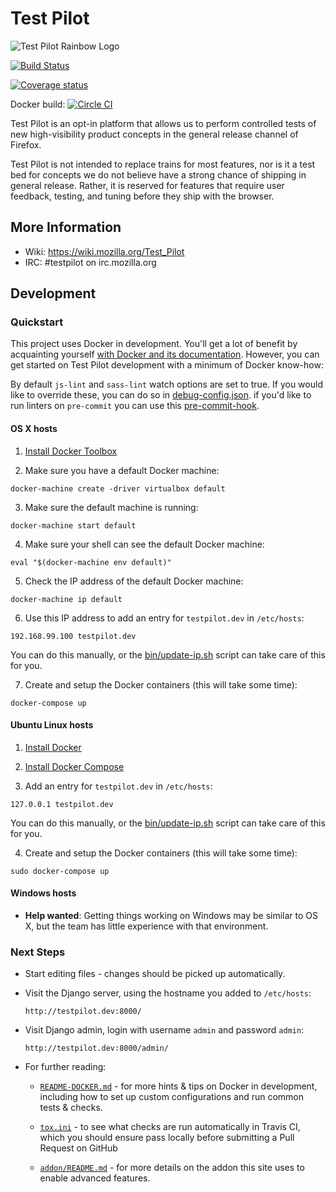 Test Pilot
==========

![Test Pilot Rainbow Logo](https://wiki.mozilla.org/images/thumb/7/7a/IdeaTownSticker.png/400px-IdeaTownSticker.png)

[![Build Status](https://img.shields.io/travis/mozilla/testpilot/master.svg)](https://travis-ci.org/mozilla/testpilot)

[![Coverage status](https://img.shields.io/coveralls/mozilla/testpilot/master.svg)](https://coveralls.io/r/mozilla/testpilot)

Docker build: [![Circle CI](https://circleci.com/gh/mozilla/testpilot/tree/master.svg?style=svg&circle-token=88ea3e1a6d9b7558092b75358c6ab9251739b9b5)](https://circleci.com/gh/mozilla/testpilot/tree/master)


Test Pilot is an opt-in platform that allows us to perform controlled tests of new high-visibility product concepts in the general release channel of Firefox.

Test Pilot is not intended to replace trains for most features, nor is it a test bed for concepts we do not believe have a strong chance of shipping in general release. Rather, it is reserved for features that require user feedback, testing, and tuning before they ship with the browser.


## More Information

- Wiki: https://wiki.mozilla.org/Test_Pilot
- IRC: #testpilot on irc.mozilla.org

## Development

### Quickstart

This project uses Docker in development. You'll get a lot of benefit
by acquainting yourself [with Docker and its documentation][docker-docs].
However, you can get started on Test Pilot development with a minimum of Docker
know-how:

[docker-docs]: https://docs.docker.com/

By default `js-lint` and `sass-lint` watch options are set to true. If you would like
to override these, you can do so in [debug-config.json](./debug-config.json).
if you'd like to run linters on `pre-commit` you can use this [pre-commit-hook](https://gist.github.com/meandavejustice/39f7edc046f3458aa076).

#### OS X hosts

1. [Install Docker Toolbox](http://docs.docker.com/mac/started/)

2. Make sure you have a default Docker machine:

  `docker-machine create -driver virtualbox default`

3. Make sure the default machine is running:

  `docker-machine start default`

4. Make sure your shell can see the default Docker machine:

  `eval "$(docker-machine env default)"`

5. Check the IP address of the default Docker machine:

  `docker-machine ip default`

6. Use this IP address to add an entry for `testpilot.dev` in `/etc/hosts`:

  `192.168.99.100 testpilot.dev`

  You can do this manually, or the [bin/update-ip.sh][update-ip] script can
  take care of this for you.

[update-ip]: https://github.com/mozilla/testpilot/blob/master/bin/update-ip.sh

7. Create and setup the Docker containers (this will take some time):

  `docker-compose up`

#### Ubuntu Linux hosts

1. [Install Docker](http://docs.docker.com/linux/started/)

2. [Install Docker Compose](https://docs.docker.com/compose/install/)

3. Add an entry for `testpilot.dev` in `/etc/hosts`:

  `127.0.0.1 testpilot.dev`

  You can do this manually, or the [bin/update-ip.sh][update-ip] script can
  take care of this for you.

4. Create and setup the Docker containers (this will take some time):

  `sudo docker-compose up`

#### Windows hosts

* **Help wanted**: Getting things working on Windows may be similar to OS X,
  but the team has little experience with that environment.

### Next Steps

* Start editing files - changes should be picked up automatically.

* Visit the Django server, using the hostname you added to `/etc/hosts`:

  `http://testpilot.dev:8000/`

* Visit Django admin, login with username `admin` and password `admin`:

  `http://testpilot.dev:8000/admin/`

* For further reading:

  * [`README-DOCKER.md`](./README-DOCKER.md) - for more hints & tips on Docker in
    development, including how to set up custom configurations and run common
    tests & checks.

  * [`tox.ini`](./tox.ini) - to see what checks are run automatically in Travis
    CI, which you should ensure pass locally before submitting a Pull Request on
    GitHub

  * [`addon/README.md`](./addon/README.md) - for more details on the addon this
    site uses to enable advanced features.
